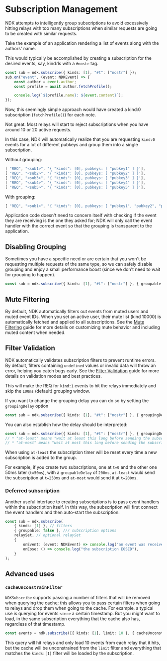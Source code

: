 # Subscription Management

NDK attempts to intelligently group subscriptions to avoid excessively hitting relays with too many subscriptions when similar requests are going to be created with similar requests.

Take the example of an application rendering a list of events along with the authors' name.

This would typically be accomplished by creating a subscription for the desired events, say, kind:1s with a `#nostr` tag.

```ts
const sub = ndk.subscribe({ kinds: [1], "#t": ["nostr"] });
sub.on("event", (event: NDKEvent) => {
    const author = event.author;
    const profile = await author.fetchProfile();

    console.log(`${profile.name}: ${event.content}`);
});
```

Now, this seemingly simple approach would have created a kind:0 subscription (`fetchProfile()`) for each note.

Not great. Most relays will start to reject subscriptions when you have around 10 or 20 active requests.

In this case, NDK will automatically realize that you are requesting `kind:0` events for a lot of different pubkeys and group them into a single subscription.

Without grouping:

```ts
[ "REQ", "<sub1>", '{ "kinds": [0], pubkeys: [ "pubkey1" ] }'],
[ "REQ", "<sub2>", '{ "kinds": [0], pubkeys: [ "pubkey2" ] }'],
[ "REQ", "<sub3>", '{ "kinds": [0], pubkeys: [ "pubkey3" ] }'],
[ "REQ", "<sub4>", '{ "kinds": [0], pubkeys: [ "pubkey4" ] }'],
[ "REQ", "<sub5>", '{ "kinds": [0], pubkeys: [ "pubkey5" ] }'],
```

With grouping:

```ts
[ "REQ", "<sub1>", '{ "kinds": [0], pubkeys: [ "pubkey1", "pubkey2", "pubkey3", "pubkey4", "pubkey5" ] }'],
```

Application code doesn't need to concern itself with checking if the event they are receiving is the one they asked for; NDK will only call the event handler with the correct event so that the grouping is transparent to the application.

## Disabling Grouping

Sometimes you have a specific need or are certain that you won't be requesting multiple requests of the same type, so we can safely disable grouping and enjoy a small performance boost (since we don't need to wait for grouping to happen).

```ts
const sub = ndk.subscribe({ kinds: [1], "#t": ["nostr"] }, { groupable: false });
```

## Mute Filtering

By default, NDK automatically filters out events from muted users and muted event IDs. When you set an active user, their mute list (kind 10000) is automatically fetched and applied to all subscriptions. See the [Mute Filtering](./mute-filtering.md) guide for more details on customizing mute behavior and including muted content when needed.

## Filter Validation

NDK automatically validates subscription filters to prevent runtime errors. By default, filters containing `undefined` values or invalid data will throw an error, helping you catch bugs early. See the [Filter Validation](./filter-validation.md) guide for more details on validation modes and best practices.

This will make the REQ for `kind:1` events to hit the relays immediately and skip the `100ms` (default) grouping window.

If you want to change the grouping delay you can do so by setting the `groupingDelay` option

```ts
const sub = ndk.subscribe({ kinds: [1], "#t": ["nostr"] }, { groupingDelay: 500 });
```

You can also establish how the delay should be interpreted:

```ts
const sub = ndk.subscribe({ kinds: [1], "#t": ["nostr"] }, { groupingDelayType: "at-least" });
// * "at-least" means "wait at least this long before sending the subscription"
// * "at-most" means "wait at most this long before sending the subscription"
```

When using `at-least` the subscription timer will be reset every time a new subscription is added to the group.

For example, if you create two subscriptions, one at `t=0` and the other one 50ms later (`t=50ms`), with a `groupableDelay` of `200ms`, `at-least` would send the subscription at `t=250ms` and `at-most` would send it at `t=200ms`.

### Deferred subscription

Another useful interface to creating subscriptions is to pass event handlers within the subscription itself. In this way, the subscription will first connect the event handlers and then auto-start the subscription.

```ts
const sub = ndk.subscribe(
    { kinds: [1] }, // filters
    { groupable: false }, /// subscription options
    relaySet, // optional relaySet
    {
        onEvent: (event: NDKEvent) => console.log("an event was received", event.id),
        onEose: () => console.log("the subscription EOSED"),
    }
);
```

## Advanced uses

### `cacheUnconstrainFilter`

`NDKSubscribe` supports passing a number of filters that will be removed when querying the cache; this allows you to pass certain filters when going to relays and drop them when going to the cache. For example, a typical use is querying for events `since` a certain timestamp. But you might want to load, in the same subscription everything that the cache also has, regardless of that timestamp.

```ts
const events = ndk.subscribe([{ kinds: [1], limit: 10 }, { cacheUnconstrainFilter: ["limit"] }]);
```

This query will hit relays and only load 10 events from each relay that it hits, but the cache will be unconstrained from the `limit` filter and everything that matches the `kinds:[1]` filter will be loaded by the subscription.
